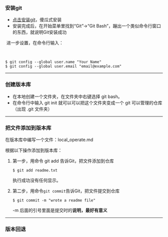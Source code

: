 ### 安装git

- [点击安装git](https://git-scm.com/downloads)，傻瓜式安装
- 安装完成后，在开始菜单里找到“Git”->“Git Bash”，蹦出一个类似命令行窗口的东西，就说明Git安装成功

​        进一步设置，在命令行输入：

​		

```git
$ git config --global user.name "Your Name"
$ git config --global user.email "email@example.com"
```

------

### 创建版本库

- 在本地创建一个文件夹，在文件夹中右键选择 git bash。
- 在命令行中输入 git init 就可以可以把这个文件夹变成一个 git 可以管理的仓库（出现 .git 文件夹）

------

### 把文件添加到版本库

在版本库中编写一个文件：local_operate.md



根据以下操作添加到版本库：

1. 第一步，用命令 git add 告诉Git，把文件添加到仓库

   ```git
   $ git add readme.txt
   ```

   执行成功没有任何显示。

2. 第二步，用命令`git commit`告诉Git，把文件提交到仓库

   ```git
   $ git commit -m "wrote a readme file"
   ```

   -m 后面的引号里面是提交时的**说明，最好有意义**

------

### 版本回退

